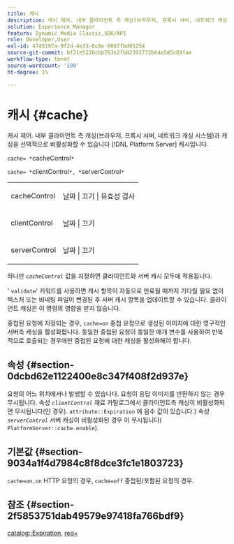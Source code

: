 ```yaml
---
title: 캐시
description: 캐시 제어. 내부 클라이언트 측 캐싱(브라우저, 프록시 서버, 네트워크 캐싱 시스템)과 캐싱을 선택적으로 비활성화할 수 있습니다 [!DNL Platform Server] 캐시입니다.
solution: Experience Manager
feature: Dynamic Media Classic,SDK/API
role: Developer,User
exl-id: 4745197a-9f2d-4e33-8c0e-0067fbd65254
source-git-commit: bf31e5226cbb763e2fb82391772b64e5d5c89fae
workflow-type: tm+mt
source-wordcount: '199'
ht-degree: 1%

---
```


# 캐시 {#cache}

캐시 제어. 내부 클라이언트 측 캐싱(브라우저, 프록시 서버, 네트워크 캐싱 시스템)과 캐싱을 선택적으로 비활성화할 수 있습니다 [!DNL Platform Server] 캐시입니다.

`cache= *`cacheControl`*`

`cache= *`clientControl`*, *`serverControl`*`

<table id="simpletable_CBB5DFBD48B444A4AA806B11299BC43E"> 
 <tr class="strow"> 
  <td class="stentry"> <p><span class="varname"> cacheControl</span> </p> </td> 
  <td class="stentry"> <p>날짜 | 끄기 | 유효성 검사 </p></td> 
 </tr> 
 <tr class="strow"> 
  <td class="stentry"> <p><span class="varname"> clientControl </span> </p> </td> 
  <td class="stentry"> <p>날짜 | 끄기 </p></td> 
 </tr> 
 <tr class="strow"> 
  <td class="stentry"> <p><span class="varname"> serverControl </span> </p></td> 
  <td class="stentry"> <p>날짜 | 끄기 </p></td> 
 </tr> 
</table>

하나만 *`cacheControl`* 값을 지정하면 클라이언트와 서버 캐시 모두에 적용됩니다.

&#39; `validate`&#39; 키워드를 사용하면 캐시 항목이 자동으로 만료될 때까지 기다릴 필요 없이 텍스처 또는 비네팅 파일이 변경된 후 서버 캐시 항목을 업데이트할 수 있습니다. 클라이언트 캐싱은 이 명령의 영향을 받지 않습니다.

중첩된 요청에 지정되는 경우, `cache=on` 중첩 요청으로 생성된 이미지에 대한 영구적인 서버측 캐싱을 활성화합니다. 동일한 중첩된 요청이 동일한 매개 변수를 사용하여 반복적으로 호출되는 경우에만 중첩된 요청에 대한 캐싱을 활성화해야 합니다.

## 속성 {#section-0dcbd62e1122400e8c347f408f2d937e}

요청의 어느 위치에서나 발생할 수 있습니다. 요청이 응답 이미지를 반환하지 않는 경우 무시됩니다. 속성 *`clientControl`* 재료 카탈로그에서 클라이언트측 캐싱이 비활성화되면 무시됩니다(인 경우). `attribute::Expiration` 에 음수 값이 있습니다.) 속성 *`serverControl`* 서버 캐싱이 비활성화된 경우 이 무시됩니다( `PlatformServer::cache.enable`).

## 기본값 {#section-9034a1f4d7984c8f8dce3fc1e1803723}

`cache=on,on` HTTP 요청의 경우, `cache=off` 중첩된/포함된 요청의 경우.

## 참조 {#section-2f5853751dab49579e97418fa766bdf9}

[catalog::Expiration](../../../../../ir-api/material-cat/image-rendering-api-ref/c-ir-material-catalog/c-ir-material-data-reference/r-ir-expiration-dataref.md#reference-5e93943abff54c93bf85aae3b911a3ce), [req=](../../../../../ir-api/http-protocol/image-rendering-api-ref/c-ir-http-protocol-ref/c-ir-http-protocol-command-reference/r-ir-req.md#reference-792b1a663fb64261bd2de2a209b847fb)
